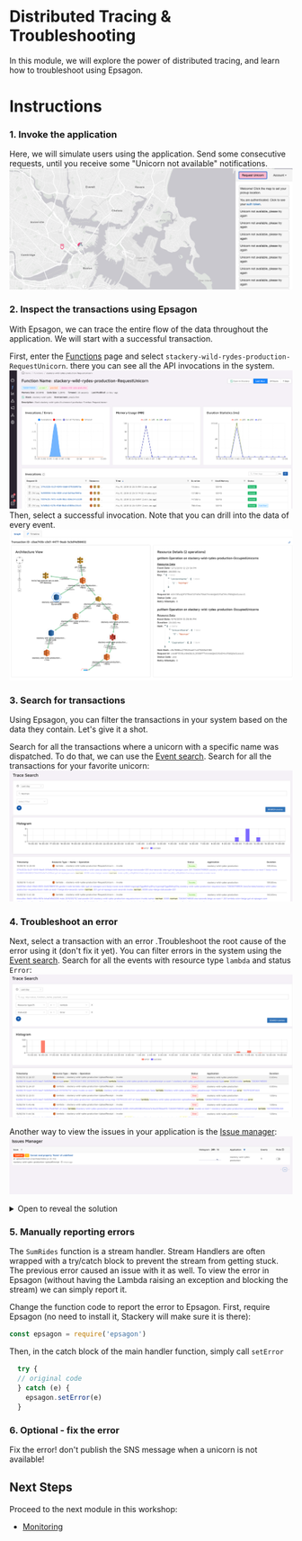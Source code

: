 # Distributed Tracing & Troubleshooting
In this module, we will explore the power of distributed tracing, and learn how
to troubleshoot using Epsagon.

# Instructions
### 1. Invoke the application
Here, we will simulate users using the application. Send some consecutive
requests, until you receive some "Unicorn not available" notifications. 
![Unicorn not available](./images/07-unicorn-not-available.png)


### 2. Inspect the transactions using Epsagon
With Epsagon, we can trace the entire flow of the data throughout the
application. We will start with a successful transaction.

First, enter the [Functions](https://dashboard.epsagon.com/functions) page and
select `stackery-wild-rydes-production-RequestUnicorn`. there you can see all
the API invocations in the system.
![Specific function view](./images/07-specific-function.png)
Then, select a successful invocation. Note that you can drill into the data of
every event.
![Specific invocation](./images/07-specific-invocation.png)


### 3. Search for transactions
Using Epsagon, you can filter the transactions in your system based on
the data they contain. Let's give it a shot.

Search for all the transactions where a unicorn with a specific name was
dispatched. To do that, we can use the
[Event search](https://dashboard.epsagon.com/search). Search for all the
transactions for your favorite unicorn:
![Search a unicorn](./images/07-search-unicorn.png)


### 4. Troubleshoot an error
Next, select a transaction with an error .Troubleshoot the root cause of the
error using it (don't fix it yet). You can filter errors in the system using
the [Event search](https://dashboard.epsagon.com/search). Search for all the
events with resource type `lambda` and status `Error`:
![Events with errors](./images/07-filter-errors.png)

Another way to view the issues in your application is the 
[Issue manager](https://dashboard.epsagon.com/issues):
![Issues](./images/07-issues-manager.png)
<details>
<summary> Open to reveal the solution</summary>
<br>
When a user requests a unicorn and the selected one is not available, a message
is still being dispatched to the `UnicornDispached` SNS! This causes a faulty
message to pass downstream and the next function malfunctions
</details>

### 5. Manually reporting errors
The `SumRides` function is a stream handler. Stream Handlers are often wrapped 
with a try/catch block to prevent the stream from getting stuck. The previous
error caused an issue with it as well. To view the error in Epsagon (without
having the Lambda raising an exception and blocking the stream) we can simply
report it.

Change the function code to report the error to Epsagon. First, require
Epsagon (no need to install it, Stackery will make sure it is there):
```javascript
const epsagon = require('epsagon')
```
Then, in the catch block of the main handler function, simply call `setError`
```javascript
  try {
  // original code
  } catch (e) {
    epsagon.setError(e)
  }
```

### 6. Optional - fix the error
Fix the error! don't publish the SNS message when a unicorn is not available!

## Next Steps

Proceed to the next module in this workshop:

* [Monitoring](08-monitoring.md)

